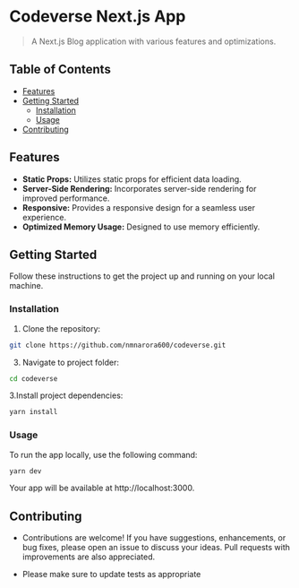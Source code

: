 # Codeverse Next.js App

> A Next.js Blog application with various features and optimizations.

## Table of Contents

- [Features](#features)
- [Getting Started](#getting-started)
  - [Installation](#installation)
  - [Usage](#usage)
- [Contributing](#contributing)

## Features

- **Static Props:** Utilizes static props for efficient data loading.
- **Server-Side Rendering:** Incorporates server-side rendering for improved performance.
- **Responsive:** Provides a responsive design for a seamless user experience.
- **Optimized Memory Usage:** Designed to use memory efficiently.

## Getting Started

Follow these instructions to get the project up and running on your local machine.

### Installation

1. Clone the repository:
```bash
git clone https://github.com/nmnarora600/codeverse.git
```

3. Navigate to project folder:
```bash
cd codeverse
```

3.Install project dependencies:
```bash
yarn install
```

### Usage
To run the app locally, use the following command:
```bash
yarn dev
```
Your app will be available at http://localhost:3000.

## Contributing
- Contributions are welcome! If you have suggestions, enhancements, or bug fixes, please open an issue to discuss your ideas. Pull requests with improvements are also appreciated.

- Please make sure to update tests as appropriate
